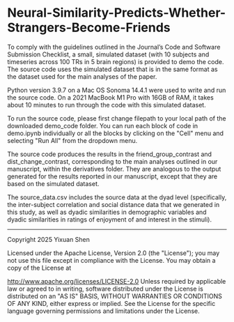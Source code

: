 # Neural-Similarity-Predicts-Whether-Strangers-Become-Friends

To comply with the guidelines outlined in the Journal’s Code and Software Submission Checklist, a small, simulated dataset (with 10 subjects and timeseries across 100 TRs in 5 brain regions) is provided to demo the code. The source code uses the simulated dataset that is in the same format as the dataset used for the main analyses of the paper.

Python version 3.9.7 on a Mac OS Sonoma 14.4.1 were used to write and run the source code. On a 2021 MacBook M1 Pro with 16GB of RAM, it takes about 10 minutes to run through the code with this simulated dataset.

To run the source code, please first change filepath to your local path of the downloaded demo_code folder. You can run each block of code in demo.ipynb individually or all the blocks by clicking on the "Cell" menu and selecting "Run All" from the dropdown menu.

The source code produces the results in the friend_group_contrast and dist_change_contrast, corresponding to the main analyses outlined in our manuscript, within the derivatives folder. They are analogous to the output generated for the results reported in our manuscript, except that they are based on the simulated dataset.

The source_data.csv includes the source data at the dyad level (specifically, the inter-subject correlation and social distance data that we generated in this study, as well as dyadic similarities in demographic variables and dyadic similarities in ratings of enjoyment of and interest in the stimuli).

---
Copyright 2025 Yixuan Shen

Licensed under the Apache License, Version 2.0 (the "License"); you may not use this file except in compliance with the License. You may obtain a copy of the License at

   http://www.apache.org/licenses/LICENSE-2.0
Unless required by applicable law or agreed to in writing, software distributed under the License is distributed on an "AS IS" BASIS, WITHOUT WARRANTIES OR CONDITIONS OF ANY KIND, either express or implied. See the License for the specific language governing permissions and limitations under the License.
